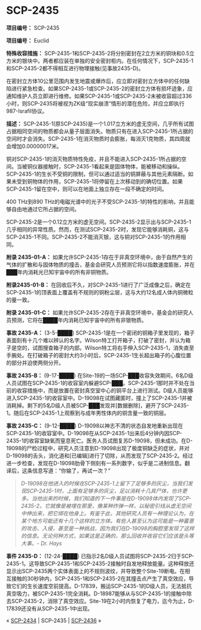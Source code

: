 # SCP-2435
                        


**项目编号：** SCP-2435

**项目编号：**  Euclid

**特殊收容措施：** SCP-2435-1和SCP-2435-2将分别密封在2立方米的铜块和0.5立方米的银块中。两者都应装在单独的安全密封柜内。在任何情况下，SCP-2435-1和SCP-2435-2都不得相互进行物理接触(见事故2435-D)。

在密封立方体10公里范围内发生地震或爆炸后，应立即对密封立方体中的任何缺陷进行紧急检查。如果SCP-2435-1或SCP-2435-2的密封立方体有损坏迹象，应通知维护人员立即进行维修。如果SCP-2435-1或SCP-2435-2未被收容超过336小时，则SCP-2435将被视为ZK级“现实崩溃”情形的潜在危险，并应立即执行987-Israfil协议。

**描述：**  SCP-2435-1(原SCP-2435)是一个1.017立方米的虚无空间，几乎所有试图占据相同空间的物质都会从量子层面消失。物质只有在进入SCP-2435-1所占据的空间时才会消失。SCP-2435-1在消灭物质时会膨胀，每消灭1克物质，其四周就会增加0.00000017米。

铜对SCP-2435-1的消灭物质特性免疫，并且不能进入SCP-2435-1所占据的空间。当被铜仪器接触时，SCP-2435-1看起来是固体物体，能被移动和操纵。SCP-2435-1的生长不受铜的限制，但可以通过适当的铜屏蔽与其他元素隔断。如果未受到铜物体的作用，SCP-2435-1将停留在上次移动到的确切位置。如果SCP-2435-1留在空中，则可以在地面上独立存在一段不确定的时间。

400 THz到890 THz的电磁光谱中的光子不受SCP-2435-1的特性的影响，并且能够自由地通过它所占据的空间。

SCP-2435-2是一个0.12立方米的虚无空间。SCP-2435-2显示出与SCP-2435-1几乎相同的异常性质。然而，在测试SCP-2435-2时，发现它能够消耗铜，这与SCP-2435-1不同。SCP-2435-2不能消灭银，这与铜对SCP-2435-1的作用相同。

**附录 2435-01-A：** 如果允许SCP-2435-1存在于非真空环境中，由于自然产生的气体的扩散和与固体物质的撞击，基金会研究人员预测它将以指数速度膨胀，并在███年内消耗光已知宇宙中的所有非铜物质。

**附录2435-01-B：**  在回收后不久，对SCP-2435-1进行了广泛成像之后，确定在SCP-2435-1的顶表面上覆盖有不规则的铜粉尘层，这与大约12名成人体内铜微粒的量一致。

**附录 2435-01-C：** 如果允许SCP-2435-2存在于非真空环境中，基金会的研究人员预测，它将在████年内消耗已知宇宙中的所有非银物质。

**事故 2435-A：**  (3-5-████) SCP-2435-1是在一个密闭的铜箱子里发现的，箱子表面刻有十几个难以辨认的名字。Wilson特工打开箱子，打破了密封，并认为箱子是空的，试图搜查箱子的内部。Wilson特工将右手伸入SCP-2435-1，消失直至手腕处。在打破箱子的密封大约3小时后，SCP-2435-1生长超出箱子的心腹位置的部分并迫使两侧分开。

**事故 2435-B：** (9-17-████) 在Site-19的一场SCP-███收容失效期间，6名D级人员试图在SCP-2435-1的收容室内躲避SCP-███。SCP-2435-1那时并不处在当前的收容措施中，而是放置在密封真空室中心的铜平台上进行测试。D级人员能够进入SCP-2435-1的收容室中。D-19098在试图藏匿时，撞上了SCP-2435-1并被消耗掉。剩下的5名D级人员被SCP-███发现并[数据删除]，避开了SCP-2435-1。随后在SCP-2435-1上观察到与成年男性体内的铜含量一致的铜层。

**事故 2435-C：** (9-12-████) D-19098以神志不清的状态自发地重新出现在SCP-2435-1的收容室中。D-19098在从SCP-2435-1出来后4分钟内因SCP-2435-1的收容室缺氧而窒息死亡。医务人员试图复苏D-19098，但未成功。在D-19098的尸检过程中，研究人员注意到D-19098出现了极度铜缺乏的症状，并对D-19098的舌头，消化道和[已编辑]进行了切除，从而发现了SCP-2435-2。经过进一步检查，发现在D-19098肋骨下侧刻有一系列数字，似乎是二进制信息。翻译后，这条信息写道：“你输了，再试一次？”


> *D-19098在他进入的时候在SCP-2435-1上留下了足够多的灰尘，当我们发现SCP-2435-1时，上面有足够多的灰尘，足以消耗十几具尸体，也许更多。当他出来的时候，我们知道的下一件事是在D-19098体内发现了SCP-2435-2。它就像是被埋在那里，像某种炸弹一样，以秘密引线从虚无空间中伸出来，把它绑在他身上。有鉴于此，其他研究人员有一种理论认为，在某个地方可能还有十几个这样的立方体。有些人甚至认为这可能是一种蓄意的攻击、入侵，甚至是一种挑战，因为我们在D-19098的胸腔里发现了这样的信息。无论何种方式，如果这是正确的，那么回收并收容它们应该是头等大事。- Dr. Hays* 
> 

**事件 2435-D：**  (12-24-████) 已指示2名D级人员试图将SCP-2435-2归于SCP-2435-1。这导致SCP-2435-1和SCP-2435-2接触时自发地释放能量。这种释放还显示出SCP-2435两个实体表面上的不规则波纹，并导致整个Site-19断电。在相互接触的30秒钟内，SCP-2435-1和SCP-2435-2在其撞击点产生了真空效应，导致它们的生长速度空前提高。D-17839，搬运SCP-2435-1的D级人员，无法抵抗真空吸力，被SCP-2435-1完全消耗。D-18987能够从与SCP-2435-1的接触中除去SCP-2435-2，消除了真空效应。Site-19在2小时内恢复了电力，迄今为止，D-17839还没有从SCP-2435-1中出现。



« <a shape='rect' class='newpage' href='/scp-2434'>SCP-2434</a> | SCP-2435 | <a shape='rect' class='newpage' href='/scp-2436'>SCP-2436</a> »





                    